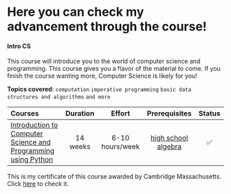 <h1> Here you can check my advancement through the course!</h1>
<h4>Intro CS</h4> 

This course will introduce you to the world of computer science and programming. This course gives you a flavor of the material to come. If you finish the course wanting more, Computer Science is likely for you!

**Topics covered**:
`computation`
`imperative programming`
`basic data structures and algorithms`
`and more`

Courses | Duration | Effort | Prerequisites | Status 
:-- | :--: | :--: | :--: | :--:
[Introduction to Computer Science and Programming using Python](coursepages/intro-cs/README.md) | 14 weeks | 6-10 hours/week | [high school algebra](https://ossu.dev/precollege-math) | ✅
<p> This is my certificate of this course awarded by Cambridge Massachusetts. Click <a href = "https://certificates.cs50.io/428a4535-9801-4304-a0ce-559dc8b3739f.png?size=letter">here</a> to check it.</p>
